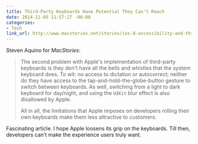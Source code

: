 ```yaml
---
title: Third-Party Keyboards Have Potential They Can't Reach
date: 2014-11-05 11:57:27 -06:00
categories:
- Tech
link_url: http://www.macstories.net/stories/ios-8-accessibility-and-third-party-keyboards/
---
```


Steven Aquino for *MacStories*:

> The second problem with Apple's implementation of third-party keyboards is they don't have all the bells and whistles that the system keyboard does. To wit: no access to dictation or autocorrect; neither do they have access to the tap-and-hold-the-globe-button gesture to switch between keyboards. As well, switching from a light to dark keyboard for day/night, and using the `UIKit` blur effect is also disallowed by Apple.
>
> All in all, the limitations that Apple imposes on developers rolling their own keyboards make them less attractive to customers.

Fascinating article. I hope Apple loosens its grip on the keyboards. Till then, developers can't make the experience users truly want.
